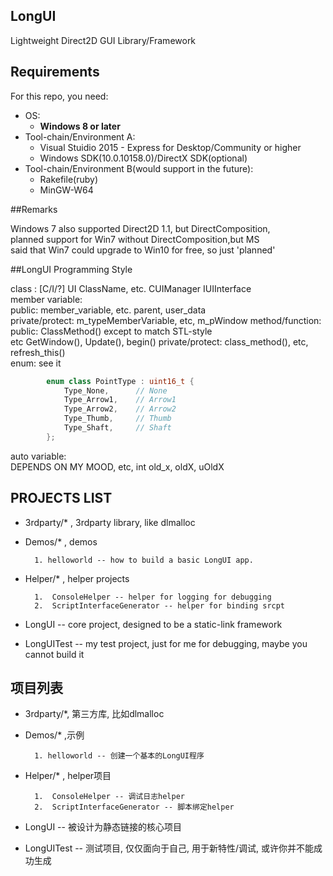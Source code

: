 ﻿## LongUI
  
Lightweight Direct2D GUI Library/Framework

## Requirements
  
For this repo, you need:
  
  - OS: 
    - **Windows 8 or later**
  - Tool-chain/Environment A:
    - Visual Stuidio 2015 - Express for Desktop/Community or higher
    - Windows SDK(10.0.10158.0)/DirectX SDK(optional)
  - Tool-chain/Environment B(would support in the future):
    - Rakefile(ruby)
    - MinGW-W64
    
##Remarks
  
  Windows 7 also supported Direct2D 1.1, but DirectComposition,  
  planned support for Win7 without DirectComposition,but MS   
  said that Win7 could upgrade to Win10 for free, so just 'planned'
  
##LongUI Programming Style
  
  class : \[C/I/?\] UI ClassName, etc. CUIManager IUIInterface  
  member variable:  
    public: member_variable, etc. parent, user_data  
    private/protect: m_typeMemberVariable, etc, m_pWindow
  method/function:  
    public: ClassMethod() except to match STL-style  
      etc GetWindow(), Update(), begin()
    private/protect:  class_method(), etc, refresh_this()  
  enum:  see it
```cpp
        enum class PointType : uint16_t {
            Type_None,      // None
            Type_Arrow1,    // Arrow1
            Type_Arrow2,    // Arrow2
            Type_Thumb,     // Thumb
            Type_Shaft,     // Shaft
        };
```
  auto variable:  
    DEPENDS ON MY MOOD, etc, int old_x, oldX, uOldX
    
  
## PROJECTS LIST
  
  -  3rdparty/* , 3rdparty library, like dlmalloc
  -  Demos/* , demos
  
           1. helloworld -- how to build a basic LongUI app.
  -  Helper/* , helper projects
  
           1.  ConsoleHelper -- helper for logging for debugging
           2.  ScriptInterfaceGenerator -- helper for binding srcpt
  -  LongUI -- core project, designed to be a static-link framework
  -  LongUITest -- my test project, just for me for debugging,  maybe you cannot build it

## 项目列表
  
  - 3rdparty/*, 第三方库, 比如dlmalloc
  - Demos/* ,示例
  
          1. helloworld -- 创建一个基本的LongUI程序
  - Helper/* , helper项目
  
          1.  ConsoleHelper -- 调试日志helper
          2.  ScriptInterfaceGenerator -- 脚本绑定helper
  - LongUI -- 被设计为静态链接的核心项目
  - LongUITest -- 测试项目, 仅仅面向于自己, 用于新特性/调试, 或许你并不能成功生成